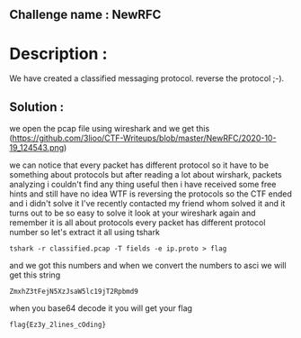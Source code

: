 ## **Challenge name : NewRFC**

# Description :  
We have created a classified messaging protocol. reverse the protocol ;-).
## Solution :
we open the pcap file using wireshark and we get this
(https://github.com/3lioo/CTF-Writeups/blob/master/NewRFC/2020-10-19_124543.png)

we can notice that every packet has different protocol so it have to be something about protocols but after reading a lot about wirshark, packets analyzing i couldn't find any thing useful then i have received some free hints and still have no idea WTF is reversing the protocols 
so the CTF ended and i didn't solve it 
I've recently contacted my friend whom solved it and it turns out to be so easy to solve it 
look at your wireshark again and remember it is all about protocols 
every packet has different protocol number so let's extract it all using tshark

    tshark -r classified.pcap -T fields -e ip.proto > flag
  and we got this numbers 
  and when we convert the numbers to asci we will get this string 
  

    ZmxhZ3tFejN5XzJsaW5lc19jT2Rpbmd9
when you base64 decode it you will get your flag 

    flag{Ez3y_2lines_cOding}
 
